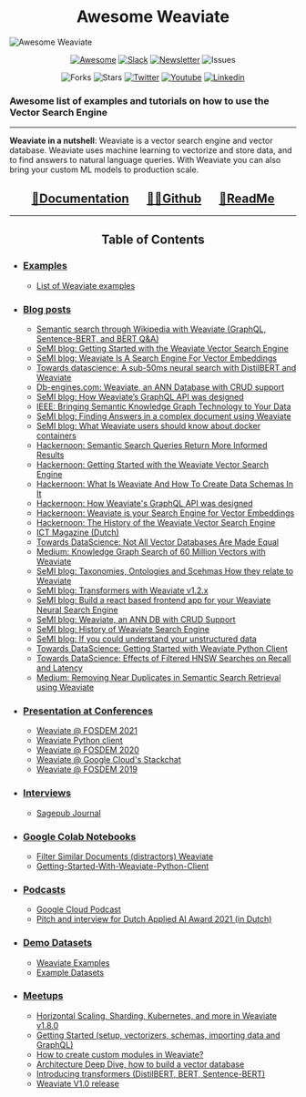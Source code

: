 <h1 align="center"> Awesome Weaviate </h1>

![Awesome Weaviate](Assets/Img/Awesome_Weaviate.png)

<div align="center"> 

[![Awesome](https://cdn.rawgit.com/sindresorhus/awesome/d7305f38d29fed78fa85652e3a63e154dd8e8829/media/badge.svg)](https://github.com/sindresorhus/awesome)
[![Slack](https://img.shields.io/badge/slack--channel-blue?logo=slack)](https://join.slack.com/t/weaviate/shared_invite/zt-goaoifjr-o8FuVz9b1HLzhlUfyfddhw)
[![Newsletter](https://img.shields.io/badge/newsletter-blue?logo=mailchimp)](http://weaviate-newsletter.semi.technology/) 
![Issues](https://img.shields.io/github/issues/semi-technologies/weaviate)
</br>

![Forks](https://img.shields.io/github/forks/semi-technologies/weaviate)
![Stars](https://img.shields.io/github/stars/semi-technologies/weaviate?color=green)
[![Twitter](https://img.shields.io/twitter/url?style=social&url=https%3A%2F%2Ftwitter.com%2FSeMI_tech)](https://twitter.com/SeMI_tech)
[![Youtube](https://img.shields.io/youtube/channel/views/UCJKT6kJ3IFYybWnL7jbXxhQ?style=social)](https://www.youtube.com/channel/UCJKT6kJ3IFYybWnL7jbXxhQ)
[![Linkedin](https://img.shields.io/badge/Linkedin-SeMI%20Technologies-yellowgreen)](https://www.linkedin.com/company/semi-technologies/)
</div>

### Awesome list of examples and tutorials on how to use the Vector Search Engine

---

**Weaviate in a nutshell**: Weaviate is a vector search engine and vector database. Weaviate uses machine learning to vectorize and store data, and to find answers to natural language queries. With Weaviate you can also bring your custom ML models to production scale.

<div align="center">

## [📃Documentation](https://weaviate.io/developers/weaviate/current/) &emsp;  [👩‍💻Github](https://github.com/semi-technologies/weaviate) &emsp; [📑ReadMe](https://github.com/semi-technologies/weaviate#readme)
</div>

---

<h2 align="center"> Table of Contents </h2>

* ### [Examples](#examples)
  * [List of Weaviate examples](https://github.com/semi-technologies/weaviate-examples)

* ### [Blog posts](#blog-posts)

  * [Semantic search through Wikipedia with Weaviate (GraphQL, Sentence-BERT, and BERT Q&A)](https://towardsdatascience.com/semantic-search-through-wikipedia-with-weaviate-graphql-sentence-bert-and-bert-q-a-3c8a5edeacf6)
  * [SeMI blog: Getting Started with the Weaviate Vector Search Engine](https://medium.com/semi-technologies/getting-started-with-the-weaviate-vector-search-engine-10e3997ac3b)
  * [SeMI blog: Weaviate Is A Search Engine For Vector Embeddings](https://medium.com/semi-technologies/weaviate-is-a-search-engine-for-vector-embeddings-33d5b8d99014)
  * [Towards datascience: A sub-50ms neural search with DistilBERT and Weaviate](https://towardsdatascience.com/a-sub-50ms-neural-search-with-distilbert-and-weaviate-4857ae390154)
  * [Db-engines.com: Weaviate, an ANN Database with CRUD support](https://db-engines.com/en/blog_post/87)
  * [SeMI blog: How Weaviate’s GraphQL API was designed](https://medium.com/semi-technologies/how-weaviates-graphql-api-was-designed-b38885aa9cee)
  * [IEEE: Bringing Semantic Knowledge Graph Technology to Your Data](https://ieeexplore.ieee.org/document/8994851)
  * [SeMI blog: Finding Answers in a complex document using Weaviate](https://medium.com/semi-technologies/finding-answers-in-complex-standardizations-documents-using-weaviates-semantic-search-modules-4dcdb83527fb)
  * [SeMI blog: What Weaviate users should know about docker containers](https://medium.com/semi-technologies/what-weaviate-users-should-know-about-docker-containers-1601c6afa079)
  * [Hackernoon: Semantic Search Queries Return More Informed Results](https://hackernoon.com/semantic-search-queries-return-more-informed-results-nr5335nw)
  * [Hackernoon: Getting Started with the Weaviate Vector Search Engine](https://hackernoon.com/getting-started-with-the-weaviate-search-graph-673q32xn)
  * [Hackernoon: What Is Weaviate And How To Create Data Schemas In It](https://hackernoon.com/what-is-weaviate-and-how-to-create-data-schemas-in-it-7hy3460)
  * [Hackernoon: How Weaviate's GraphQL API was designed](https://hackernoon.com/how-weaviates-graphql-api-was-designed-t93932tl)
  * [Hackernoon: Weaviate is your Search Engine for Vector Embeddings](https://hackernoon.com/weaviate-is-your-search-engine-for-vector-embeddings-z43p329l)
  * [Hackernoon: The History of the Weaviate Vector Search Engine](https://hackernoon.com/the-history-of-the-weaviate-search-graph-gk9132dc)
  * [ICT Magazine (Dutch)](https://www.ictmagazine.nl/uitgelicht/wat-als-je-ongestructureerde-data-echt-kan-begrijpen/ (Dutch))
  * [Towards DataScience: Not All Vector Databases Are Made Equal](https://towardsdatascience.com/milvus-pinecone-vespa-weaviate-vald-gsi-what-unites-these-buzz-words-and-what-makes-each-9c65a3bd0696)
  * [Medium: Knowledge Graph Search of 60 Million Vectors with Weaviate](https://medium.com/keenious/knowledge-graph-search-of-60-million-vectors-with-weaviate-7964657ec911)
  * [SeMI blog: Taxonomies, Ontologies and Scehmas How they relate to Weaviate](https://medium.com/semi-technologies/taxonomies-ontologies-and-schemas-how-do-they-relate-to-weaviate-9f76739fc695)
  * [SeMI blog: Transformers with Weaviate v1.2.x](https://medium.com/semi-technologies/weaviate-version-1-2-x-now-supports-transformer-models-4a12d858cce3)
  * [SeMI blog: Build a react based frontend app for your Weaviate Neural Search Engine](https://medium.com/semi-technologies/build-a-react-based-front-end-app-for-your-weaviate-neural-search-bafac9a772b4)
  * [SeMI blog: Weaviate, an ANN DB with CRUD Support](https://medium.com/semi-technologies/weaviate-an-ann-database-with-crud-support-6016138881bd)
  * [SeMI blog: History of Weaviate Search Engine](https://medium.com/semi-technologies/the-history-of-the-weaviate-vector-search-engine-17a274f36178)
  * [SeMI blog: If you could understand your unstructured data](https://medium.com/semi-technologies/what-if-you-could-understand-your-unstructured-data-92f0861e016)
  * [Towards DataScience: Getting Started with Weaviate Python Client](https://towardsdatascience.com/getting-started-with-weaviate-python-client-e85d14f19e4f)
  * [Towards DataScience: Effects of Filtered HNSW Searches on Recall and Latency](https://towardsdatascience.com/effects-of-filtered-hnsw-searches-on-recall-and-latency-434becf8041c)
  * [Medium: Removing Near Duplicates in Semantic Search Retrieval using Weaviate](https://medium.com/codex/removing-near-duplicates-in-semantic-search-retrieval-using-weaviate-b0b2b222f47a)



* ### [Presentation at Conferences](#conference)
  * [Weaviate @ FOSDEM 2021](https://www.youtube.com/watch?v=SDOl9fRObVg)
  * [Weaviate Python client](https://www.youtube.com/watch?v=oN2WKHLYKCc)
  * [Weaviate @ FOSDEM 2020](https://www.youtube.com/watch?v=3NfcAF4qm2k)
  * [Weaviate @ Google Cloud's Stackchat](https://www.youtube.com/watch?v=SOUtWj2szOM)
  * [Weaviate @ FOSDEM 2019](https://www.youtube.com/watch?v=hm9ibPZOUcw)


* ### [Interviews](#interviews)
  * [Sagepub Journal](https://journals.sagepub.com/doi/full/10.1177/2394964320968996)

* ### [Google Colab Notebooks](#colab_notebooks)
  * [Filter Similar Documents (distractors) Weaviate](https://colab.research.google.com/drive/1Jo0kP32GI3EJhdzLc5KZ5Zs7E1rKhOs-?usp=sharing)
  * [Getting-Started-With-Weaviate-Python-Client](https://colab.research.google.com/drive/1jDJIzW1QU0vqMf2AJS_T-4IrpCvXiNIw?usp=sharing#scrollTo=communist-correction)



* ### [Podcasts](#podcast)
  * [Google Cloud Podcast](https://www.gcppodcast.com/post/episode-198-semi-technologies-with-laura-ham/)
  * [Pitch and interview for Dutch Applied AI Award 2021 (in Dutch)](https://open.spotify.com/episode/2vTC604e7cOsRIibadE9GX?si=5c50440c99514cfe)

* ### [Demo Datasets](#datasets)
  * [Weaviate Examples](https://github.com/semi-technologies/weaviate-examples)
  * [Example Datasets](https://weaviate.io/developers/weaviate/current/tutorials/example-datasets.html)

* ### [Meetups](#meetups)
  * [Horizontal Scaling, Sharding, Kubernetes, and more in Weaviate v1.8.0](https://youtu.be/gIIsZ21hdfk)
  * [Getting Started (setup, vectorizers, schemas, importing data and GraphQL)](https://youtu.be/L0Y_zZR8FRI)
  * [How to create custom modules in Weaviate?](https://youtu.be/uKYDHzjEsbU)
  * [Architecture Deep Dive, how to build a vector database](https://youtu.be/6hdEJdHWXRE)
  * [Introducing transformers (DistilBERT, BERT, Sentence-BERT)](https://youtu.be/DCQWqMecdlA)
  * [Weaviate V1.0 release](https://youtu.be/ouNlTYRHKpw)

